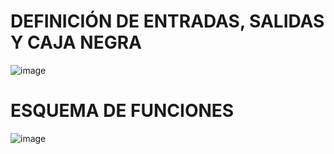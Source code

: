 # DEFINICIÓN DE ENTRADAS, SALIDAS Y CAJA NEGRA
![image](https://github.com/Jordan300105/FUNDAMENTOS-DE-DISE-O/assets/150297452/b08c525a-d406-4419-b9e7-0ab49bb0c5ae)
# ESQUEMA DE FUNCIONES
![image](https://github.com/Jordan300105/FUNDAMENTOS-DE-DISE-O/assets/150297452/f560ca32-6696-4d74-b392-e26908617030)
